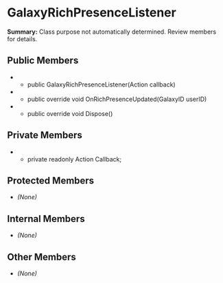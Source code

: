 # GalaxyRichPresenceListener

**Summary:** Class purpose not automatically determined. Review members for details.

## Public Members
- - public GalaxyRichPresenceListener(Action<GalaxyID> callback)
- - public override void OnRichPresenceUpdated(GalaxyID userID)
- - public override void Dispose()

## Private Members
- - private readonly Action<GalaxyID> Callback;

## Protected Members
- *(None)*

## Internal Members
- *(None)*

## Other Members
- *(None)*
